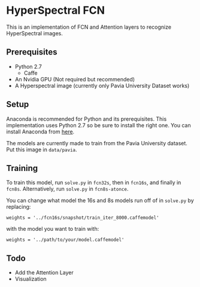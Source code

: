 # HyperSpectral FCN
This is an implementation of FCN and Attention layers to recognize HyperSpectral images.

## Prerequisites
- Python 2.7
  - Caffe 
- An Nvidia GPU (Not required but recommended)
- A Hyperspectral image (currently only Pavia University Dataset works)

## Setup
Anaconda is recommended for Python and its prerequisites. This implementation uses Python 2.7 so be sure to install the right one.
You can install Anaconda from [here](https://www.continuum.io/downloads).

The models are currently made to train from the Pavia University dataset. Put this image in `data/pavia`.

## Training
To train this model, run `solve.py` in `fcn32s`, then in `fcn16s`, and finally in `fcn8s`. Alternatively, run `solve.py` in `fcn8s-atonce`.

You can change what model the 16s and 8s models run off of in `solve.py` by replacing:

```
weights = '../fcn16s/snapshot/train_iter_8000.caffemodel'
```
with the model you want to train with:

```
weights = '../path/to/your/model.caffemodel'
```

## Todo
- Add the Attention Layer
- Visualization
